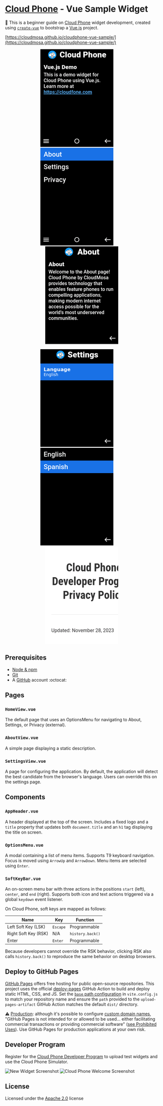 # [Cloud Phone](https://www.cloudfone.com/) - Vue Sample Widget

:beginner: This is a beginner guide on [Cloud Phone](https://www.cloudfone.com/) widget development, created using [`create-vue`](https://github.com/vuejs/create-vue) to bootstrap a [Vue.js](https://vuejs.org/) project.

[https://cloudmosa.github.io/cloudphone-vue-sample/](https://cloudmosa.github.io/cloudphone-vue-sample/)

<p align="center">
  <img alt="Home Screenshot" src="./screenshots/img_20250103_004636444.png" width="240" />
&nbsp; &nbsp; &nbsp; &nbsp;
  <img alt="Menu Screenshot" src="./screenshots/img_20250103_004640541.png" width="240" />
&nbsp; &nbsp; &nbsp; &nbsp;
  <img alt="About Screenshot" src="./screenshots/img_20241231_230629800.png" width="240" />
</p>

<p align="center">
  <img alt="Settings Screenshot" src="./screenshots/img_20250103_004750269.png" width="240" />
&nbsp; &nbsp; &nbsp; &nbsp;
  <img alt="Language Screenshot" src="./screenshots/img_20250103_004758870.png" width="240" />
&nbsp; &nbsp; &nbsp; &nbsp;
  <img alt="Privacy Screenshot" src="./screenshots/img_20241224_194409954.png" width="240" />
</p>

## Prerequisites

- [Node & npm](https://nodejs.org/en/download/)
- [Git](https://git-scm.com/book/en/v2/Getting-Started-Installing-Git)
- A [GitHub](https://github.com/signup) account :octocat:

## Pages

### `HomeView.vue`

The default page that uses an OptionsMenu for navigating to About, Settings, or Privacy (external).

### `AboutView.vue`

A simple page displaying a static description.

### `SettingsView.vue`

A page for configuring the application. By default, the application will detect the best candidate from the browser's language. Users can override this on the settings page.

## Components

### `AppHeader.vue`

A header displayed at the top of the screen. Includes a fixed logo and a `title` property that updates both `document.title` and an `h1` tag displaying the title on screen.

### `OptionsMenu.vue`

A modal containing a list of menu items. Supports T9 keyboard navigation. Focus is moved using `ArrowUp` and `ArrowDown`. Menu items are selected using `Enter`.

### `SoftKeyBar.vue`

An on-screen menu bar with three actions in the positions `start` (left), `center`, and `end` (right). Supports both icon and text actions triggered via a global `keydown` event listener.

On Cloud Phone, soft keys are mapped as follows:

| Name                 | Key      | Function         |
| -------------------- | -------- | ---------------- |
| Left Soft Key (LSK)  | `Escape` | Programmable     |
| Right Soft Key (RSK) | N/A      | `history.back()` |
| Enter                | `Enter`  | Programmable     |

Because developers cannot override the RSK behavior, clicking RSK also calls `history.back()` to reproduce the same behavior on desktop browsers.

## Deploy to GitHub Pages

[GitHub Pages](https://pages.github.com/) offers free hosting for public open-source repositories. This project uses the official [deploy-pages](https://github.com/actions/deploy-pages) GitHub Action to build and deploy static HTML, CSS, and JS. Set the [`base` path configuration](https://v2.vitejs.dev/config/#base) in `vite.config.js` to match your repository name and ensure the `path` provided to the `upload-pages-artifact` GitHub Action matches the default `dist/` directory.

:warning: <u>Production</u>: although it's possible to configure [custom domain names](https://docs.github.com/en/pages/configuring-a-custom-domain-for-your-github-pages-site/about-custom-domains-and-github-pages), "GitHub Pages is not intended for or allowed to be used... either facilitating commercial transactions or providing commercial software" ([see Prohibited Uses](https://docs.github.com/en/pages/getting-started-with-github-pages/about-github-pages#prohibited-uses)). Use GitHub Pages for production applications at your own risk.

## Developer Program

Register for the [Cloud Phone Developer Program](https://www.cloudfone.com/developer-program) to upload test widgets and use the Cloud Phone Simulator.

![New Widget Screenshot](./screenshots/Screenshot%202024-12-25%20at%201.42.16 PM.png)
![Cloud Phone Welcome Screenshot](./screenshots/Screenshot%202024-12-25%20at%201.51.54 PM.png)

## License

Licensed under the [Apache 2.0](./LICENSE) license
